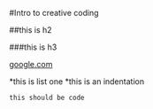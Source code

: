 #Intro to creative coding

##this is h2

###this is h3

[google.com](http://google.com)



*this is list one
 *this is an indentation
 
 `this should be code`